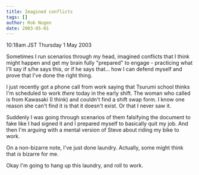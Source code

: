 ```yaml
---
title: Imagined conflicts
tags: []
author: Rob Nugen
date: 2003-05-01
---
```


<p class=date>10:18am JST Thursday 1 May 2003</p>

<p>Sometimes I run scenarios through my head, imagined conflicts that
I think might happen and get my brain fully "prepared" to engage -
practicing what I'll say if s/he says this, or if he says that...  how
I can defend myself and prove that I've done the right thing.</p>

<p>I just recently got a phone call from work saying that Tsurumi
school thinks I'm scheduled to work <em>there</em> today in the early
shift.  The woman who called is from Kawasaki (I think) and couldn't
find a shift swap form.  I know one reason she can't find it is that
it doesn't exist.  Or that I never saw it.</p>

<p>Suddenly I was going through scenarios of them falsifying the
document to fake like I had signed it and I prepared myself to
basically quit my job.  And then I'm arguing with a mental version of
Steve about riding my bike to work.</p>

<p>On a non-bizarre note, I've just done laundry.  Actually, some
might think that <em>is</em> bizarre for me.</p>

<p>Okay I'm going to hang up this laundry, and roll to work.</p>
